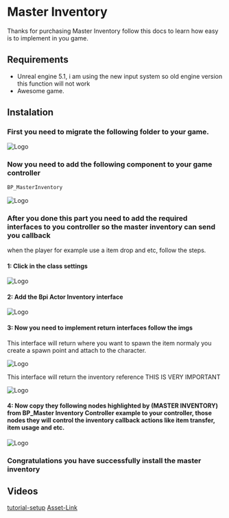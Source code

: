 
# Master Inventory

Thanks for purchasing Master Inventory follow this docs to learn how easy is to implement in you game.



## Requirements

- Unreal engine 5.1, i am using the new input system so old engine version this function will not work
- Awesome game.


## Instalation

### First you need to migrate the following folder to your game.


![Logo](https://raw.githubusercontent.com/mjgt-Studios/MasterInventoryDocs/main/img/Img1.png)


### Now you need to add the following component to your game controller

```javascript
BP_MasterInventory
```

![Logo](https://raw.githubusercontent.com/mjgt-Studios/MasterInventoryDocs/main/img/img2.png)

### After you done this part you need to add the required interfaces to you controller so the master inventory can send you callback
when the player for example use a item drop and etc, follow the steps.


#### 1: Click in the class settings

![Logo](https://raw.githubusercontent.com/mjgt-Studios/MasterInventoryDocs/main/img/img3.png)

#### 2: Add the Bpi Actor Inventory interface

![Logo](https://raw.githubusercontent.com/mjgt-Studios/MasterInventoryDocs/main/img/img4.png)

#### 3: Now you need to implement return interfaces follow the imgs

This interface will return where you want to spawn the item normaly you create a spawn point and attach to the character.

![Logo](https://raw.githubusercontent.com/mjgt-Studios/MasterInventoryDocs/main/img/img5.png)

This interface will return the inventory reference THIS IS VERY IMPORTANT

![Logo](https://raw.githubusercontent.com/mjgt-Studios/MasterInventoryDocs/main/img/img6.png)

#### 4: Now copy they following nodes highlighted by (MASTER INVENTORY) from BP_Master Inventory Controller example to your controller, those nodes they will control the inventory callback actions like item transfer, item usage and etc.

![Logo](https://raw.githubusercontent.com/mjgt-Studios/MasterInventoryDocs/main/img/img7.png)

 ### Congratulations you have successfully install the master inventory

## Videos

[tutorial-setup](https://youtu.be/87jMTX83RpI)
[Asset-Link](https://www.unrealengine.com/marketplace/en-US/product/b5c3ee6da047491a958b499c7f027713)

